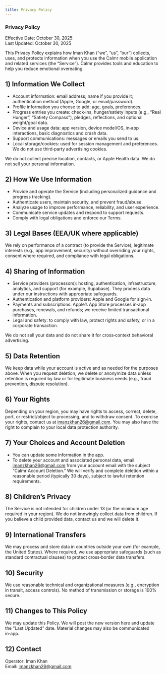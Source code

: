 ```yaml
---
title: Privacy Policy
---
```

### Privacy Policy
Effective Date: October 30, 2025  
Last Updated: October 30, 2025

This Privacy Policy explains how Iman Khan (“we”, “us”, “our”) collects, uses, and protects information when you use the Calmr mobile application and related services (the “Service”). Calmr provides tools and education to help you reduce emotional overeating.

## 1) Information We Collect
- Account information: email address; name if you provide it; authentication method (Apple, Google, or email/password).
- Profile information you choose to add: age, goals, preferences.
- Progress entries you create: check‑ins, hunger/satiety inputs (e.g., “Real Hunger”, “Satiety Compass”), pledges, reflections, and optional weight/goal data.
- Device and usage data: app version, device model/OS, in‑app interactions, basic diagnostics and crash data.
- Support communications: messages or emails you send to us.
- Local storage/cookies: used for session management and preferences. We do not use third‑party advertising cookies.

We do not collect precise location, contacts, or Apple Health data. We do not sell your personal information.

## 2) How We Use Information
- Provide and operate the Service (including personalized guidance and progress tracking).
- Authenticate users, maintain security, and prevent fraud/abuse.
- Analyze usage to improve performance, reliability, and user experience.
- Communicate service updates and respond to support requests.
- Comply with legal obligations and enforce our Terms.

## 3) Legal Bases (EEA/UK where applicable)
We rely on performance of a contract (to provide the Service), legitimate interests (e.g., app improvement, security) without overriding your rights, consent where required, and compliance with legal obligations.

## 4) Sharing of Information
- Service providers (processors): hosting, authentication, infrastructure, analytics, and support (for example, Supabase). They process data under our instructions with appropriate safeguards.
- Authentication and platform providers: Apple and Google for sign‑in.
- Payments and subscriptions: Apple’s App Store processes in‑app purchases, renewals, and refunds; we receive limited transactional information.
- Legal and safety: to comply with law, protect rights and safety, or in a corporate transaction.

We do not sell your data and do not share it for cross‑context behavioral advertising.

## 5) Data Retention
We keep data while your account is active and as needed for the purposes above. When you request deletion, we delete or anonymize data unless retention is required by law or for legitimate business needs (e.g., fraud prevention, dispute resolution).

## 6) Your Rights
Depending on your region, you may have rights to access, correct, delete, port, or restrict/object to processing, and to withdraw consent. To exercise your rights, contact us at imanzkhan26@gmail.com. You may also have the right to complain to your local data protection authority.

## 7) Your Choices and Account Deletion
- You can update some information in the app.
- To delete your account and associated personal data, email imanzkhan26@gmail.com from your account email with the subject “Calmr Account Deletion.” We will verify and complete deletion within a reasonable period (typically 30 days), subject to lawful retention requirements.

## 8) Children’s Privacy
The Service is not intended for children under 13 (or the minimum age required in your region). We do not knowingly collect data from children. If you believe a child provided data, contact us and we will delete it.

## 9) International Transfers
We may process and store data in countries outside your own (for example, the United States). Where required, we use appropriate safeguards (such as standard contractual clauses) to protect cross‑border data transfers.

## 10) Security
We use reasonable technical and organizational measures (e.g., encryption in transit, access controls). No method of transmission or storage is 100% secure.

## 11) Changes to This Policy
We may update this Policy. We will post the new version here and update the “Last Updated” date. Material changes may also be communicated in‑app.

## 12) Contact
Operator: Iman Khan  
Email: imanzkhan26@gmail.com
